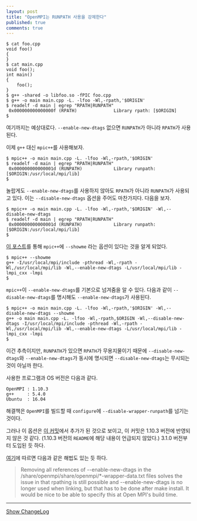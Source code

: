 ```yaml
---
layout: post
title: "OpenMPI는 RUNPATH 사용을 강제한다"
published: true
comments: true
---
```


```
$ cat foo.cpp
void foo()
{
}
$ cat main.cpp
void foo();
int main()
{
    foo();
}
$ g++ -shared -o libfoo.so -fPIC foo.cpp
$ g++ -o main main.cpp -L. -lfoo -Wl,-rpath,'$ORIGIN'
$ readelf -d main | egrep "RPATH|RUNPATH"
 0x000000000000000f (RPATH)              Library rpath: [$ORIGIN]
$
```

여기까지는 예상대로다. `--enable-new-dtags` 없으면 `RUNPATH`가 아니라 `RPATH`가 사용된다.

이제 `g++` 대신 `mpic++`를 사용해보자.

```
$ mpic++ -o main main.cpp -L. -lfoo -Wl,-rpath,'$ORIGIN'
$ readelf -d main | egrep "RPATH|RUNPATH"
 0x000000000000001d (RUNPATH)            Library runpath: [$ORIGIN:/usr/local/mpi/lib]
$
```

놀랍게도 `--enable-new-dtags`를 사용하지 않아도 `RPATH`가 아니라 `RUNPATH`가 사용되고 있다. 이는 `--disable-new-dtags` 옵션을 주어도 마찬가지다. 다음을 보자.

```
$ mpic++ -o main main.cpp -L. -lfoo -Wl,-rpath,'$ORIGIN' -Wl,--disable-new-dtags
$ readelf -d main | egrep "RPATH|RUNPATH"
 0x000000000000001d (RUNPATH)            Library runpath: [$ORIGIN:/usr/local/mpi/lib]
$
```

[이 포스트](https://github.com/open-mpi/ompi/issues/6539)를 통해 `mpic++`에 `--showme` 라는 옵션이 있다는 것을 알게 되었다.

```
$ mpic++ --showme
g++ -I/usr/local/mpi/include -pthread -Wl,-rpath -Wl,/usr/local/mpi/lib -Wl,--enable-new-dtags -L/usr/local/mpi/lib -lmpi_cxx -lmpi
$
```

`mpic++`이 `--enable-new-dtags`를 기본으로 넘겨줌을 알 수 있다. 다음과 같이 `--disable-new-dtags`를 명시해도 `--enable-new-dtags`가  사용된다.

```
$ mpic++ -o main main.cpp -L. -lfoo -Wl,-rpath,'$ORIGIN' -Wl,--disable-new-dtags --showme
g++ -o main main.cpp -L. -lfoo -Wl,-rpath,$ORIGIN -Wl,--disable-new-dtags -I/usr/local/mpi/include -pthread -Wl,-rpath -Wl,/usr/local/mpi/lib -Wl,--enable-new-dtags -L/usr/local/mpi/lib -lmpi_cxx -lmpi
$
```

이건 추측이지만, `RUNPATH`가 있으면 `RPATH`가 무용지물이기 때문에 `--disable-new-dtags`와 `--enable-new-dtags`가 동시에 명시되면 `--disable-new-dtags`는 무시되는 것이 아닐까 한다.

사용한 프로그램과 OS 버전은 다음과 같다.

```
OpenMPI : 1.10.3
g++     : 5.4.0
Ubuntu  : 16.04
```

해결책은 `OpenMPI`를 빌드할 때 `configure`에 `--disable-wrapper-runpath`를 넘기는 것이다.

그러나 이 옵션은 [이 커밋](https://github.com/open-mpi/ompi/commit/ebb30c15f2a3808a51c94bf7e0f382ba096ade2f)에서 추가가 된 것으로 보이고, 이 커밋은 1.10.3 버전에 반영되지 않은 것 같다. (1.10.3 버전의 `README`에 해당 내용이 언급되지 않았다.) 3.1.0 버전부터 도입된 듯 하다.

[여기](https://www.bountysource.com/issues/27909090-need-ability-to-not-use-enable-new-dtags-option-in-linker-scripts)에 따르면 다음과 같은 해법도 있는 듯 하다.

>Removing all references of --enable-new-dtags in the /share/openmpi/share/openmpi/*-wrapper-data.txt files solves the issue in that rpathing is still possible and --enable-new-dtags is no longer used when linking, but that has to be done after make install. It would be nice to be able to specify this at Open MPI's build time.


----------
<a href="javascript:showChangeLog();">Show ChangeLog</a>
<div id="post_changelog" style="display:none;">
<table>
  <tr>
    <th>Version</th>
    <th>Description</th>
    <th>Date</th>
  </tr>
  <tr>
    <td class="td_center">1.0</td>
    <td>Publish</td>
    <td class="td_center">2019-07-30</td>
  </tr>
</table>
</div>
